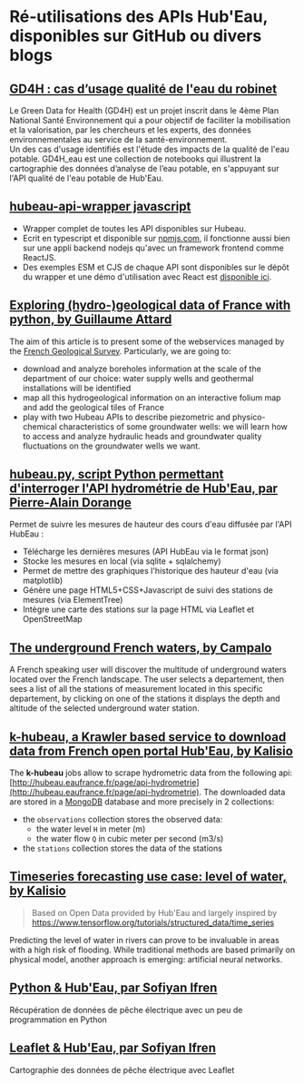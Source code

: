 # Ré-utilisations des APIs Hub'Eau, disponibles sur GitHub ou divers blogs  
## [GD4H : cas d’usage qualité de l'eau du robinet](https://github.com/blenzi/GD4H_eau)  
Le Green Data for Health (GD4H) est un projet inscrit dans le 4ème Plan National Santé Environnement qui a pour objectif de faciliter la mobilisation et la valorisation, par les chercheurs et les experts, des données environnementales au service de la santé-environnement.  
Un des cas d'usage identifiés est l'étude des impacts de la qualité de l'eau potable. 
GD4H_eau est une collection de notebooks qui illustrent la cartographie des données d’analyse de l’eau potable, en s'appuyant sur l'API qualité de l'eau potable de Hub'Eau.  
  
## [hubeau-api-wrapper javascript](https://github.com/christophe77/hubeau-api-wrapper)  
* Wrapper complet de toutes les API disponibles sur Hubeau.
* Ecrit en typescript et disponible sur [npmjs.com](https://www.npmjs.com/package/hubeau-api), il fonctionne aussi bien sur une appli backend nodejs qu'avec un framework frontend comme ReactJS.
* Des exemples ESM et CJS de chaque API sont disponibles sur le dépôt du wrapper et une démo d'utilisation avec React est [disponible ici](https://github.com/christophe77/hubeau-react-exemple).

## [Exploring (hydro-)geological data of France with python, by Guillaume Attard](https://guillaumeattard.com/exploring-hydro-geological-data-of-france-with-python/)  
The aim of this article is to present some of the webservices managed by the [French Geological Survey](https://www.brgm.fr/). Particularly, we are going to:  
* download and analyze boreholes information at the scale of the department of our choice: water supply wells and geothermal installations will be identified  
* map all this hydrogeological information on an interactive folium map and add the geological tiles of France  
* play with two Hubeau APIs to describe piezometric and physico-chemical characteristics of some groundwater wells: we will learn how to access and analyze hydraulic heads and groundwater quality fluctuations on the groundwater wells we want.

## [hubeau.py, script Python permettant d'interroger l'API hydrométrie de Hub'Eau, par Pierre-Alain Dorange](https://github.com/padorange/hubeau)  
Permet de suivre les mesures de hauteur des cours d'eau diffusée par l'API HubEau :  
* Télécharge les dernières mesures (API HubEau via le format json)  
* Stocke les mesures en local (via sqlite + sqlalchemy)  
* Permet de mettre des graphiques l'historique des hauteur d'eau (via matplotlib)  
* Génère une page HTML5+CSS+Javascript de suivi des stations de mesures (via ElementTree)  
* Intègre une carte des stations sur la page HTML via Leaflet et OpenStreetMap  
  
## [The underground French waters, by Campalo](https://github.com/Campalo/FrenchWaters)  
A French speaking user will discover the multitude of underground waters located over the French landscape. 
The user selects a departement, then sees a list of all the stations of measurement located in this specific departement, by clicking on one of the stations it displays the depth and altitude of the selected underground water station. 

## [k-hubeau, a Krawler based service to download data from French open portal Hub'Eau, by Kalisio](https://github.com/kalisio/k-hubeau)  
The **k-hubeau** jobs allow to scrape hydrometric data from the following api: [http://hubeau.eaufrance.fr/page/api-hydrometrie](http://hubeau.eaufrance.fr/page/api-hydrometrie).  The downloaded data are stored in a [MongoDB](https://www.mongodb.com/) database and more precisely in 2 collections:
* the `observations` collection stores the observed data:
  * the water level `H` in meter (m)
  * the water flow `Q` in cubic meter per second (m3/s)
* the `stations` collection stores the data of the stations

## [Timeseries forecasting use case: level of water, by Kalisio](https://github.com/kalisio/water-level-forecasting)  
> Based on Open Data provided by Hub'Eau and largely inspired by https://www.tensorflow.org/tutorials/structured_data/time_series  

Predicting the level of water in rivers can prove to be invaluable in areas with a high risk of flooding. While traditional methods are based primarily on physical model, another approach is emerging: artificial neural networks.  

## [Python & Hub'Eau, par Sofiyan Ifren](https://www.linkedin.com/pulse/python-hubeau-sofiyan-ifren/)  
Récupération de données de pêche électrique avec un peu de programmation en Python  

## [Leaflet & Hub'Eau, par Sofiyan Ifren](https://www.linkedin.com/pulse/leaflet-hubeau-sofiyan-ifren/?trk=related_artice_Leaflet%20%26amp%3Bamp%3Bamp%3B%20Hub%26amp%3Bamp%3B%2339%3BEau%20_article-card_title)  
Cartographie des données de pêche électrique avec Leaflet


